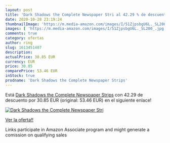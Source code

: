 ```yaml
---
layout: post
title: 'Dark Shadows the Complete Newspaper Stri al 42.29 % de descuento'
date: 2020-10-28 23:19:24
thumbnailImage: 'https://m.media-amazon.com/images/I/51ZjpsbgU6L._SL200_.jpg'
images: [ 'https://m.media-amazon.com/images/I/51ZjpsbgU6L._SL200_.jpg' ]
comments: true
category: ofertas
author: ring
slug: 1613451407
description:
actualPrice: 30.85 EUR
currency: EUR
price: 30.85
comparePrice: 53.46 EUR
inStock: true
prodname: 'Dark Shadows the Complete Newspaper Strips'
---
```


Está [Dark Shadows the Complete Newspaper Strips](https://www.amazon.es/dp/1613451407/?tag=tolees-21) con 42.29 de descuento por 30.85 EUR (original: 53.46 EUR) en el siguiente enlace!

[![Dark Shadows the Complete Newspaper Stri](https://m.media-amazon.com/images/I/51ZjpsbgU6L._SL200_.jpg)](https://www.amazon.es/dp/1613451407/?tag=tolees-21)

[Ver la oferta!!](https://www.amazon.es/dp/1613451407/?tag=tolees-21)

Links participate in Amazon Associate program and might generate a comission on qualifying sales


